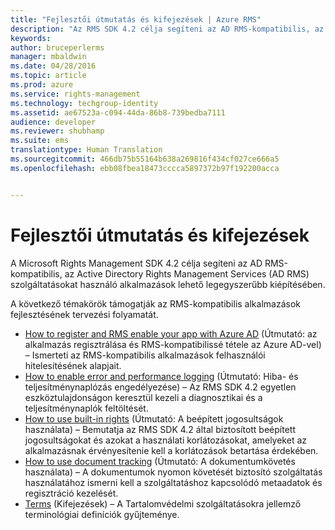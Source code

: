 ```yaml
---
title: "Fejlesztői útmutatás és kifejezések | Azure RMS"
description: "Az RMS SDK 4.2 célja segíteni az AD RMS-kompatibilis, az AD RMS Information Protection adatvédelmet használó alkalmazások lehető legegyszerűbb kiépítésében."
keywords: 
author: bruceperlerms
manager: mbaldwin
ms.date: 04/28/2016
ms.topic: article
ms.prod: azure
ms.service: rights-management
ms.technology: techgroup-identity
ms.assetid: ae67523a-c094-44da-86b8-739bedba7111
audience: developer
ms.reviewer: shubhamp
ms.suite: ems
translationtype: Human Translation
ms.sourcegitcommit: 466db75b55164b638a269816f434cf027ce666a5
ms.openlocfilehash: ebb08fbea18473cccca5897372b97f192200acca


---
```


# Fejlesztői útmutatás és kifejezések
A Microsoft Rights Management SDK 4.2 célja segíteni az AD RMS-kompatibilis, az Active Directory Rights Management Services (AD RMS) szolgáltatásokat használó alkalmazások lehető legegyszerűbb kiépítésében.

A következő témakörök támogatják az RMS-kompatibilis alkalmazások fejlesztésének tervezési folyamatát.

- [How to register and RMS enable your app with Azure AD](authentication-integration.md) (Útmutató: az alkalmazás regisztrálása és RMS-kompatibilissé tétele az Azure AD-vel) – Ismerteti az RMS-kompatibilis alkalmazások felhasználói hitelesítésének alapjait.
- [How to enable error and performance logging](enabling-logging.md) (Útmutató: Hiba- és teljesítménynaplózás engedélyezése) – Az RMS SDK 4.2 egyetlen eszköztulajdonságon keresztül kezeli a diagnosztikai és a teljesítménynaplók feltöltését.
- [How to use built-in rights](built-in-rights-usage-restriction-reference.md) (Útmutató: A beépített jogosultságok használata) – Bemutatja az RMS SDK 4.2 által biztosított beépített jogosultságokat és azokat a használati korlátozásokat, amelyeket az alkalmazásnak érvényesítenie kell a korlátozások betartása érdekében.
- [How to use document tracking](how-to-use-document-tracking.md) (Útmutató: A dokumentumkövetés használata) – A dokumentumok nyomon követését biztosító szolgáltatás használatához ismerni kell a szolgáltatáshoz kapcsolódó metaadatok és regisztráció kezelését.
- [Terms](terms.md) (Kifejezések) – A Tartalomvédelmi szolgáltatásokra jellemző terminológiai definíciók gyűjteménye.

 

 

 



<!--HONumber=Jun16_HO4-->


